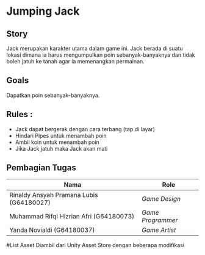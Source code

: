 # Jumping Jack

## Story
Jack merupakan karakter utama dalam game ini. Jack berada di suatu lokasi dimana ia harus mengumpulkan poin sebanyak-banyaknya dan tidak boleh jatuh ke tanah agar ia memenangkan permainan.

## Goals
Dapatkan poin sebanyak-banyaknya.

## Rules : 
- Jack dapat bergerak dengan cara terbang (tap di layar)
- Hindari Pipes untuk menambah poin
- Ambil koin untuk menambah poin
- Jika Jack jatuh maka Jack akan mati

## Pembagian Tugas
| Nama | Role |
| ------ | ------ |
| Rinaldy Ansyah Pramana Lubis (G64180027) | *Game Design* |
| Muhammad Rifqi Hizrian Afri (G64180073) | *Game Programmer* |
| Yanda Novialdi (G64180037) | *Game Artist* |

#List Asset
Diambil dari Unity Asset Store dengan beberapa modifikasi
